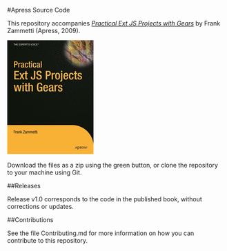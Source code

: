 #Apress Source Code

This repository accompanies [*Practical Ext JS Projects with Gears*](http://www.apress.com/9781430219248) by Frank Zammetti (Apress, 2009).

![Cover image](9781430219248.jpg)

Download the files as a zip using the green button, or clone the repository to your machine using Git.

##Releases

Release v1.0 corresponds to the code in the published book, without corrections or updates.

##Contributions

See the file Contributing.md for more information on how you can contribute to this repository.
